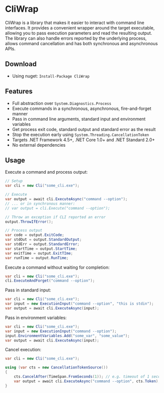 # CliWrap

CliWrap is a library that makes it easier to interact with command line interfaces. It provides a convenient wrapper around the target executable, allowing you to pass execution parameters and read the resulting output. The library can also handle errors reported by the underlying process, allows command cancellation and has both synchronous and asynchronous APIs.

## Download

- Using nuget: `Install-Package CliWrap`

## Features

- Full abstraction over `System.Diagnostics.Process`
- Execute commands in a synchronous, asynchronous, fire-and-forget manner
- Pass in command line arguments, standard input and environment variables
- Get process exit code, standard output and standard error as the result
- Stop the execution early using `System.Threading.CancellationToken`
- Targets .NET Framework 4.5+, .NET Core 1.0+ and .NET Standard 2.0+
- No external dependencies

## Usage

Execute a command and process output:
```c#
// Setup
var cli = new Cli("some_cli.exe");

// Execute
var output = await cli.ExecuteAsync("command --option");
// ... or in synchronous manner:
// var output = cli.Execute("command --option");

// Throw an exception if CLI reported an error
output.ThrowIfError();

// Process output
var code = output.ExitCode;
var stdOut = output.StandardOutput;
var stdErr = output.StandardError;
var startTime = output.StartTime;
var exitTime = output.ExitTIme;
var runTime = output.RunTime;
```

Execute a command without waiting for completion:
```c#
var cli = new Cli("some_cli.exe");
cli.ExecuteAndForget("command --option");
```

Pass in standard input:
```c#
var cli = new Cli("some_cli.exe");
var input = new ExecutionInput("command --option", "this is stdin");
var output = await cli.ExecuteAsync(input);
```

Pass in environment variables:
```c#
var cli = new Cli("some_cli.exe");
var input = new ExecutionInput("command --option");
input.EnvironmentVariables.Add("some_var", "some_value");
var output = await cli.ExecuteAsync(input);
```

Cancel execution:
```c#
var cli = new Cli("some_cli.exe");

using (var cts = new CancellationTokenSource())
{
    cts.CancelAfter(TimeSpan.FromSeconds(1)); // e.g. timeout of 1 second
    var output = await cli.ExecuteAsync("command --option", cts.Token);
}
```
